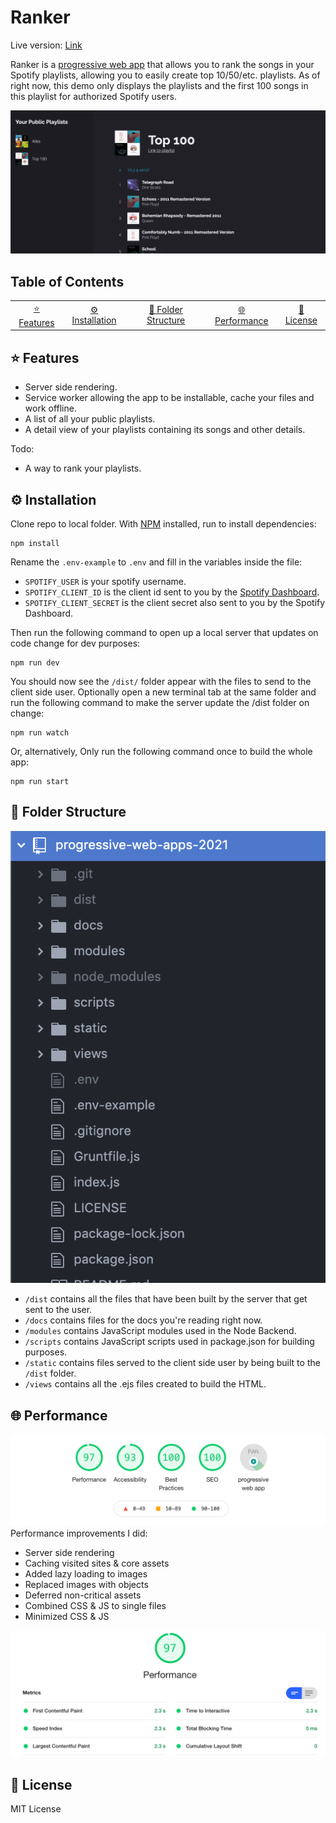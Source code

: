 # Ranker
Live version: [Link](https://ancient-gorge-17717.herokuapp.com/index.html)

Ranker is a [progressive web app](https://web.dev/progressive-web-apps/) that allows you to rank the songs in your Spotify playlists, allowing you to easily create top 10/50/etc. playlists. As of right now, this demo only displays the playlists and the first 100 songs in this playlist for authorized Spotify users.


![App Screenshot](https://github.com/SjorsWijsman/progressive-web-apps-2021/blob/master/docs/screenshot.png?raw=true)

## Table of Contents
<table>
    <tr>
        <td align="center"><a href="#-features">⭐ Features<a></td>
        <td align="center"><a href="#%EF%B8%8F-installation">⚙️ Installation<a></td>
        <td align="center"><a href="#-folder-structure">📕 Folder Structure<a></td>
        <td align="center"><a href="#-performance">🌐 Performance<a></td>
        <td align="center"><a href="#-license">📃 License<a></td>
    </tr>
</table>

## ⭐ Features
- Server side rendering.
- Service worker allowing the app to be installable, cache your files and work offline.
- A list of all your public playlists.
- A detail view of your playlists containing its songs and other details.

Todo:
- A way to rank your playlists.

## ⚙️ Installation
Clone repo to local folder. With [NPM](https://www.npmjs.com/) installed, run to install dependencies:
```
npm install
```
Rename the `.env-example` to `.env` and fill in the variables inside the file:  
- `SPOTIFY_USER` is your spotify username.
- `SPOTIFY_CLIENT_ID` is the client id sent to you by the [Spotify Dashboard](https://developer.spotify.com/dashboard/login).
- `SPOTIFY_CLIENT_SECRET` is the client secret also sent to you by the Spotify Dashboard.

Then run the following command to open up a local server that updates on code change for dev purposes:
```
npm run dev
```
You should now see the `/dist/` folder appear with the files to send to the client side user. Optionally open a new terminal tab at the same folder and run the following command to make the server update the /dist folder on change:
```
npm run watch
```
Or, alternatively, Only run the following command once to build the whole app:
```
npm run start
```

## 📕 Folder Structure
![Folder Structure](https://github.com/SjorsWijsman/progressive-web-apps-2021/blob/master/docs/folder-structure.png?raw=true)  

- `/dist` contains all the files that have been built by the server that get sent to the user.  
- `/docs` contains files for the docs you're reading right now.  
- `/modules` contains JavaScript modules used in the Node Backend.  
- `/scripts` contains JavaScript scripts used in package.json for building purposes.  
- `/static` contains files served to the client side user by being built to the `/dist` folder.  
- `/views` contains all the .ejs files created to build the HTML.  

## 🌐 Performance
![Lighthouse](https://github.com/SjorsWijsman/progressive-web-apps-2021/blob/master/docs/lighthouse.png?raw=true)
Performance improvements I did:
- Server side rendering 
- Caching visited sites & core assets
- Added lazy loading to images
- Replaced images with objects
- Deferred non-critical assets
- Combined CSS & JS to single files
- Minimized CSS & JS

![Lighthouse performance](https://github.com/SjorsWijsman/progressive-web-apps-2021/blob/master/docs/lighthouse-performance.png?raw=true)

## 📃 License
MIT License
